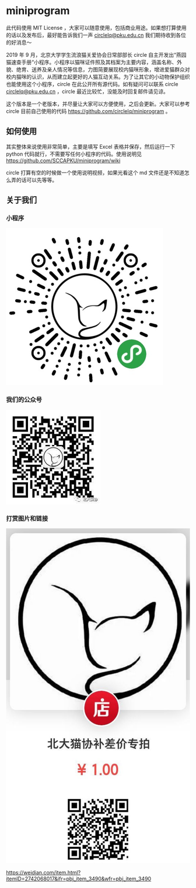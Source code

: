 # miniprogram

此代码使用 MIT License ，大家可以随意使用，包括商业用途。如果想打算使用的话以及发布后，最好能告诉我们一声 circlelq@pku.edu.cn 我们期待收到各位的好消息～

2019 年 9 月，北京大学学生流浪猫关爱协会日常部部长 circle 自主开发出“燕园猫速查手册“小程序。小程序以猫咪证件照及其档案为主要内容，涵盖名称、外貌、绝育、送养及亲人情况等信息，力图简要展现校内猫咪形象，增进爱猫群众对校内猫咪的认识，从而建立起更好的人猫互动关系。为了让其它的小动物保护组织也能使用这个小程序，circle 在此公开所有源代码。如有疑问可以联系 circle circlelq@pku.edu.cn ，circle 最近比较忙，没能及时回复邮件请见谅。

这个版本是一个老版本，并尽量让大家可以方便使用，之后会更新。大家可以参考 circle 目前自己使用的代码 https://github.com/circlelq/miniprogram 。

## 如何使用

其实整体来说使用非常简单，主要是填写 Excel 表格并保存，然后运行一下 python 代码就行，不需要写任何小程序的代码。使用说明见 https://github.com/SCCAPKU/miniprogram/wiki

circle 打算有空的时候做一个使用说明视频，如果光看这个 md 文件还是不知道怎么弄的话可以先等等。

## 关于我们

### 小程序

![image](小程序.JPG)

### 我们的公众号

![640](640.jpeg)

### 打赏图片和链接

![donate](donate.jpeg)

https://weidian.com/item.html?itemID=2742068017&ifr=pbj_item_3490&wfr=pbj_item_3490

